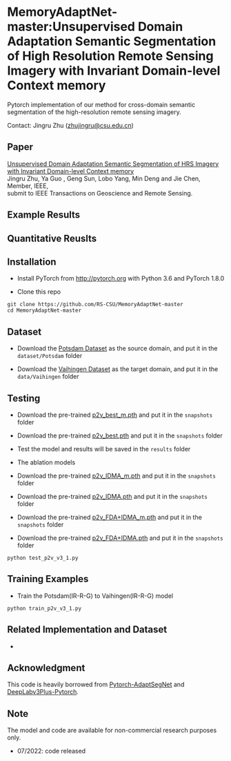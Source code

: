 # MemoryAdaptNet-master:Unsupervised Domain Adaptation Semantic Segmentation of High Resolution Remote Sensing Imagery with Invariant Domain-level Context memory

Pytorch implementation of our method for cross-domain semantic segmentation of the high-resolution remote sensing imagery. 

Contact: Jingru Zhu (zhujingru@csu.edu.cn)

## Paper
[Unsupervised Domain Adaptation Semantic Segmentation of HRS Imagery with Invariant Domain-level Context memory](https://ieeexplore.ieee.org/stamp/stamp.jsp?tp=&arnumber=9667523) <br />
Jingru Zhu, Ya Guo , Geng Sun, Lobo Yang,  Min Deng and Jie Chen, Member, IEEE, <br />
submit to IEEE Transactions on Geoscience and Remote Sensing.


## Example Results


## Quantitative Reuslts


## Installation
* Install PyTorch from http://pytorch.org with Python 3.6 and PyTorch 1.8.0

* Clone this repo
```
git clone https://github.com/RS-CSU/MemoryAdaptNet-master
cd MemoryAdaptNet-master
```
## Dataset
* Download the [Potsdam Dataset](https://www.isprs.org/education/benchmarks/UrbanSemLab/2d-sem-label-potsdam.aspx/) as the source domain, and put it in the `dataset/Potsdam` folder

* Download the [Vaihingen Dataset](https://www.isprs.org/education/benchmarks/UrbanSemLab/2d-sem-label-vaihingen.aspx/) as the target domain, and put it in the `data/Vaihingen` folder

## Testing
* Download the pre-trained [p2v_best_m.pth](https://pan.baidu.com/s/1ijuk4vzy8RIjNt2h55K5zA?pwd=nvjo) and put it in the `snapshots` folder
* Download the pre-trained [p2v_best.pth](https://pan.baidu.com/s/1ijuk4vzy8RIjNt2h55K5zA?pwd=nvjo) and put it in the `snapshots` folder

* Test the model and results will be saved in the `results` folder

* The ablation models
* Download the pre-trained [p2v_IDMA_m.pth](https://pan.baidu.com/s/1ijuk4vzy8RIjNt2h55K5zA?pwd=nvjo) and put it in the `snapshots` folder
* Download the pre-trained [p2v_IDMA.pth](https://pan.baidu.com/s/1ijuk4vzy8RIjNt2h55K5zA?pwd=nvjo) and put it in the `snapshots` folder
* Download the pre-trained [p2v_FDA+IDMA_m.pth](https://pan.baidu.com/s/1ijuk4vzy8RIjNt2h55K5zA?pwd=nvjo) and put it in the `snapshots` folder
* Download the pre-trained [p2v_FDA+IDMA.pth](https://pan.baidu.com/s/1ijuk4vzy8RIjNt2h55K5zA?pwd=nvjo) and put it in the `snapshots` folder
```
python test_p2v_v3_1.py
```

## Training Examples
* Train the Potsdam(IR-R-G) to Vaihingen(IR-R-G) model

```
python train_p2v_v3_1.py
```

## Related Implementation and Dataset
* 

## Acknowledgment
This code is heavily borrowed from [Pytorch-AdaptSegNet](https://github.com/wasidennis/AdaptSegNet) and [DeepLabv3Plus-Pytorch](https://github.com/VainF/DeepLabV3Plus-Pytorch).

## Note
The model and code are available for non-commercial research purposes only.

* 07/2022: code released




